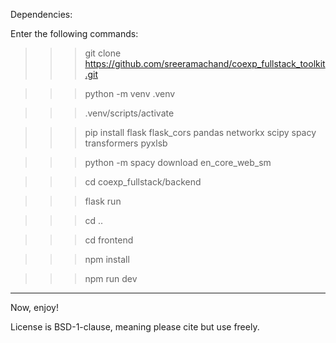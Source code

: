 Dependencies:

Enter the following commands:

>>> git clone https://github.com/sreeramachand/coexp_fullstack_toolkit.git

>>> python -m venv .venv

>>> .venv/scripts/activate

>>> pip install flask flask_cors pandas networkx scipy spacy transformers pyxlsb

>>> python -m spacy download en_core_web_sm

>>> cd coexp_fullstack/backend

>>> flask run 

>>> cd ..

>>> cd frontend

>>> npm install

>>> npm run dev

--------------------------------------------------------------------------------------------------------------------------------------------------

Now, enjoy!

License is BSD-1-clause, meaning please cite but use freely. 
